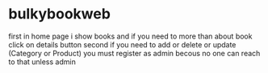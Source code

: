 # bulkybookweb
first in home page i show books and if you need to more than about book click on details button
second if you need to add or delete or update (Category or Product) you must register as admin becous no one can reach to that unless admin
